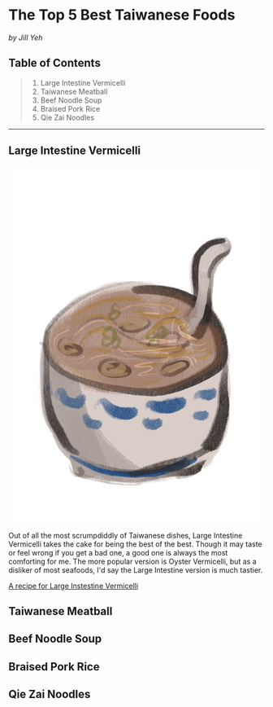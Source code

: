 # The Top 5 Best Taiwanese Foods

 *by Jill Yeh*

## Table of Contents

>  1. Large Intestine Vermicelli
>  2. Taiwanese Meatball
>  3. Beef Noodle Soup
>  4. Braised Pork Rice
>  5. Qie Zai Noodles

***


 ## Large Intestine Vermicelli
  
 <img src="LargeIntestineVermicelli.png" alt="Large Intestine Vermicelli Drawing" width="700" height="700">
  
  Out of all the most scrumpdiddly of Taiwanese dishes, Large Intestine Vermicelli takes the cake for being the best of the best. Though it may taste or feel wrong if you get a bad one, a good one is always the most comforting for me. The more popular version is Oyster Vermicelli, but as a disliker of most seafoods, I'd say the Large Intestine version is much tastier.
  
  [A recipe for Large Instestine Vermicelli](http://www.eatinginabox.com/2015/03/da-chang-mian-xian-streetfood-challenge.html)

  ## Taiwanese Meatball


  ## Beef Noodle Soup


  ## Braised Pork Rice


  ## Qie Zai Noodles

